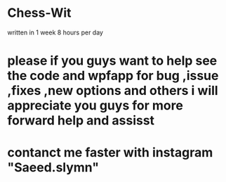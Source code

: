 # Chess-Wit
written in 1 week 8 hours per day
# please if you guys want to help see the code and wpfapp for bug ,issue ,fixes ,new options and others i will appreciate you guys for more forward help and assisst
# contanct me faster with instagram "Saeed.slymn"

